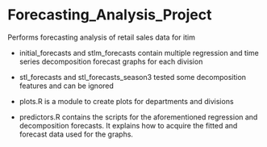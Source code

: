 # Forecasting_Analysis_Project
Performs forecasting analysis of retail sales data for itim

* initial_forecasts and stlm_forecasts contain multiple regression and time series decomposition forecast graphs for each division
* stl_forecasts and stl_forecasts_season3 tested some decomposition features and can be ignored

* plots.R is a module to create plots for departments and divisions
* predictors.R contains the scripts for the aforementioned regression and decomposition forecasts.
  It explains how to acquire the fitted and forecast data used for the graphs. 
